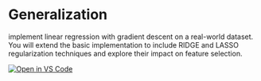 # Generalization
implement linear regression with gradient descent on a real-world dataset. You will extend the basic implementation to include RIDGE and LASSO regularization techniques and explore their impact on feature selection.


[![Open in VS Code](https://img.shields.io/badge/Open%20in-VS%20Code-blue?logo=visualstudiocode)](vscode://vscode.git/clone?url=https://github.com/Shekinah-Ntumba/Generalization)

